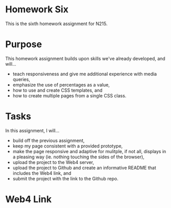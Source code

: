 # Homework Six

This is the sixth homework assignment for N215.

# Purpose

This homework assignment builds upon skills we've already developed, and will...

- teach responsiveness and give me additional experience with media queries,
- emphasize the use of percentages as a value,
- how to use and create CSS templates, and
- how to create multiple pages from a single CSS class.

# Tasks

In this assignment, I will...

- build off the previous assignment,
- keep my page consistent with a provided prototype,
- make the page responsive and adaptive for mulitple, if not all, displays in a pleasing way (ie. nothing touching the sides of the browser),
- upload the project to the Web4 server,
- upload the project to Github and create an informative README that includes the Web4 link, and
- submit the project with the link to the Github repo.

# Web4 Link
